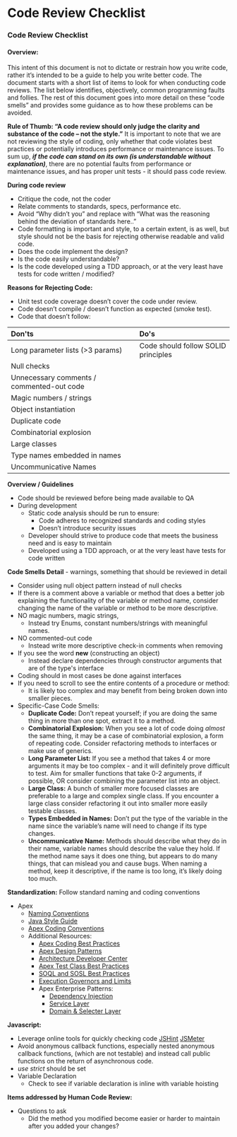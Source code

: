 # Code Review Checklist



### Code Review Checklist

#### Overview:

This intent of this document is not to dictate or restrain how you write code, rather it’s intended to be a guide to help you write better code. The document starts with a short list of items to look for when conducting code reviews. The list below identifies, objectively, common programming faults and follies. The rest of this document goes into more detail on these “code smells” and provides some guidance as to how these problems can be avoided.

**Rule of Thumb: “A code review should only judge the clarity and substance of the code – not the style.”** It is important to note that we are not reviewing the style of coding, only whether that code violates best practices or potentially introduces performance or maintenance issues. To sum up, _**if the code can stand on its own \(is understandable without explanation\)**_, there are no potential faults from performance or maintenance issues, and has proper unit tests - it should pass code review.

**During code review**

* Critique the code, not the coder
* Relate comments to standards, specs, performance etc.
* Avoid “Why didn’t you” and replace with “What was the reasoning behind the deviation of standards here..”
* Code formatting is important and style, to a certain extent, is as well, but style should not be the basis for rejecting otherwise readable and valid code.
* Does the code implement the design?
* Is the code easily understandable?
* Is the code developed using a TDD approach, or at the very least have tests for code written / modified?

**Reasons for Rejecting Code:**

* Unit test code coverage doesn’t cover the code under review.
* Code doesn’t compile / doesn’t function as expected \(smoke test\).
* Code that doesn’t follow:

| Don'ts | Do's |
| :--- | :--- |
| Long parameter lists \(&gt;3 params\) | Code should follow SOLID principles |
| Null checks |  |
| Unnecessary comments / commented-out code |  |
| Magic numbers / strings |  |
| Object instantiation |  |
| Duplicate code |  |
| Combinatorial explosion |  |
| Large classes |  |
| Type names embedded in names |  |
| Uncommunicative Names |  |

**Overview / Guidelines**

* Code should be reviewed before being made available to QA
* During development
  * Static code analysis should be run to ensure:
    * Code adheres to recognized standards and coding styles
    * Doesn’t introduce security issues
  * Developer should strive to produce code that meets the business need and is easy to maintain
  * Developed using a TDD approach, or at the very least have tests for code written

**Code Smells Detail** - warnings, something that should be reviewed in detail

* Consider using null object pattern instead of null checks
* If there is a comment above a variable or method that does a better job explaining the functionality of the variable or method name, consider changing the name of the variable or method to be more descriptive.
* NO magic numbers, magic strings,
  * Instead try Enums, constant numbers/strings with meaningful names.
* NO commented-out code
  * Instead write more descriptive check-in comments when removing 
* If you see the word **new** \(constructing an object\)
  * Instead declare dependencies through constructor arguments that are of the type's interface
* Coding should in most cases be done against interfaces
* If you need to scroll to see the entire contents of a procedure or method:
  * It is likely too complex and may benefit from being broken down into smaller pieces.
* Specific-Case Code Smells:
  * **Duplicate Code:** Don’t repeat yourself; if you are doing the same thing in more than one spot, extract it to a method.
  * **Combinatorial Explosion:** When you see a lot of code doing _almost_ the same thing, it may be a case of combinatorial explosion, a form of repeating code.  Consider refactoring methods to interfaces or make use of generics. 
  * **Long Parameter List:** If you see a method that takes 4 or more arguments it may be too complex - and it will definitely prove difficult to test.  Aim for smaller functions that take 0-2 arguments, if possible, OR consider combining the parameter list into an object.
  * **Large Class:** A bunch of smaller more focused classes are preferable to a large and complex single class.  If you encounter a large class consider refactoring it out into smaller more easily testable classes.
  * **Types Embedded in Names:** Don’t put the type of the variable in the name since the variable’s name will need to change if its type changes.
  * **Uncommunicative Name:** Methods should describe what they do in their name, variable names should describe the value they hold.  If the method name says it does one thing, but appears to do many things, that can mislead you and cause bugs.  When naming a method, keep it descriptive, if the name is too long, it’s likely doing too much.

**Standardization:** Follow standard naming and coding conventions

* Apex 
  * [Naming Conventions](https://developer.salesforce.com/docs/atlas.en-us.apexcode.meta/apexcode/apex_classes_naming_conventions.htm) 
  * [Java Style Guide ](https://google.github.io/styleguide/javaguide.html) 
  * [Apex Coding Conventions](https://gist.github.com/KorbenC/24f04b4d0f4bcf65ce5a)
  * Additional Resources:
    * [Apex Coding Best Practices](https://developer.salesforce.com/index.php?title=Apex_Code_Best_Practices&oldid=26951)
    * [Apex Design Patterns](https://developer.salesforce.com/page/Apex_Design_Patterns)
    * [Architecture Developer Center](https://developer.salesforce.com/developer-centers/architecture/)
    * [Apex Test Class Best Practices](https://developer.salesforce.com/docs/atlas.en-us.apexcode.meta/apexcode/apex_testing_best_practices.htm)
    * [SOQL and SOSL Best Practices](https://developer.salesforce.com/docs/atlas.en-us.salesforce_large_data_volumes_bp.meta/salesforce_large_data_volumes_bp/ldv_deployments_best_practices_soql_and_sosl.htm)
    * [Execution Governors and Limits](https://developer.salesforce.com/docs/atlas.en-us.apexcode.meta/apexcode/apex_gov_limits.htm)
    * Apex Enterprise Patterns:
      * [Dependency Injection](https://developer.salesforce.com/blogs/2019/07/breaking-runtime-dependencies-with-dependency-injection.html)
      * [Service Layer](https://trailhead.salesforce.com/en/content/learn/modules/apex_patterns_sl)
      * [Domain & Selecter Layer](https://trailhead.salesforce.com/en/content/learn/modules/apex_patterns_dsl)

**Javascript:**

* Leverage online tools for quickly checking code [JSHint](https://jshint.com/) [JSMeter](https://github.com/wahengchang/js-meter#readme)
* Avoid anonymous callback functions, especially nested anonymous callback functions, \(which are not testable\) and instead call public functions on the return of asynchronous code.
* _use strict_ should be set 
* Variable Declaration
  * Check to see if variable declaration is inline with variable hoisting

**Items addressed by Human Code Review:**

* Questions to ask
  * Did the method you modified become easier or harder to maintain after you added your changes?

